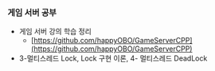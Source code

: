 ### 게임 서버 공부

- 게임 서버 강의 학습 정리
    - [https://github.com/happyOBO/GameServerCPP](https://github.com/happyOBO/GameServerCPP)
- 3-멀티스레드 Lock, Lock 구현 이론, 4- 멀티스레드 DeadLock